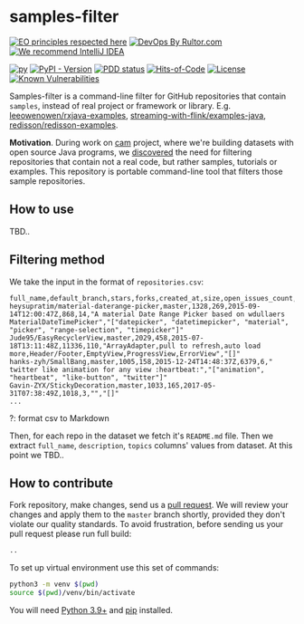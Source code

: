 # samples-filter

[![EO principles respected here](https://www.elegantobjects.org/badge.svg)](https://www.elegantobjects.org)
[![DevOps By Rultor.com](http://www.rultor.com/b/h1alexbel/samples-filter)](http://www.rultor.com/p/h1alexbel/samples-filter)
[![We recommend IntelliJ IDEA](https://www.elegantobjects.org/intellij-idea.svg)](https://www.jetbrains.com/idea/)

[![py](https://github.com/h1alexbel/samples-filter/actions/workflows/py.yml/badge.svg)](https://github.com/h1alexbel/samples-filter/actions/workflows/py.yml)
[![PyPI - Version](https://img.shields.io/pypi/v/samples-filter)](https://pypi.org/project/samples-filter)
[![PDD status](http://www.0pdd.com/svg?name=h1alexbel/samples-filter)](http://www.0pdd.com/p?name=h1alexbel/samples-filter)
[![Hits-of-Code](https://hitsofcode.com/github/h1alexbel/samples-filter)](https://hitsofcode.com/view/github/h1alexbel/samples-filter)
[![License](https://img.shields.io/badge/license-MIT-green.svg)](https://github.com/h1alexbel/samples-filter/blob/master/LICENSE.txt)
[![Known Vulnerabilities](https://snyk.io/test/github/h1alexbel/samples-filter/badge.svg)](https://snyk.io/test/github/h1alexbel/samples-filter)

Samples-filter is a command-line filter
for GitHub repositories that contain `samples`,
instead of real project or framework or library.
E.g. [leeowenowen/rxjava-examples](https://github.com/leeowenowen/rxjava-examples),
[streaming-with-flink/examples-java](https://github.com/streaming-with-flink/examples-java),
[redisson/redisson-examples](https://github.com/redisson/redisson-examples).

**Motivation**. During work on [cam](https://github.com/yegor256/cam) project,
where we're building datasets with open source Java programs,
we [discovered](https://github.com/yegor256/cam/issues/227)
the need for filtering repositories that contain
not a real code, but rather samples, tutorials or examples.
This repository is portable command-line tool that filters those
sample repositories.

## How to use

TBD..

## Filtering method

We take the input in the format of `repositories.csv`:

```csv
full_name,default_branch,stars,forks,created_at,size,open_issues_count,description,topics
heysupratim/material-daterange-picker,master,1328,269,2015-09-14T12:00:47Z,868,14,"A material Date Range Picker based on wdullaers MaterialDateTimePicker","["datepicker", "datetimepicker", "material", "picker", "range-selection", "timepicker"]"
Jude95/EasyRecyclerView,master,2029,458,2015-07-18T13:11:48Z,11336,110,"ArrayAdapter,pull to refresh,auto load more,Header/Footer,EmptyView,ProgressView,ErrorView","[]"
hanks-zyh/SmallBang,master,1005,158,2015-12-24T14:48:37Z,6379,6,"  twitter like animation for any view :heartbeat:","["animation", "heartbeat", "like-button", "twitter"]"
Gavin-ZYX/StickyDecoration,master,1033,165,2017-05-31T07:38:49Z,1018,3,"","[]"
...
```

?: format csv to Markdown

Then, for each repo in the dataset we fetch it's `README.md` file.
Then we extract `full_name`, `description`, `topics` columns' values from
dataset. At this point we TBD..

## How to contribute

Fork repository, make changes, send us a [pull request](https://www.yegor256.com/2014/04/15/github-guidelines.html).
We will review your changes and apply them to the `master` branch shortly,
provided they don't violate our quality standards. To avoid frustration,
before sending us your pull request please run full build:

```bash
..
```

To set up virtual environment use this set of commands:

```bash
python3 -m venv $(pwd)
source $(pwd)/venv/bin/activate
```

You will need [Python 3.9+](https://www.python.org/downloads/release/python-390)
and [pip](https://pypi.org/project/pip) installed.
